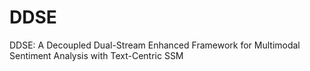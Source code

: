 # DDSE
DDSE: A Decoupled Dual-Stream Enhanced Framework for Multimodal Sentiment Analysis with Text-Centric SSM
